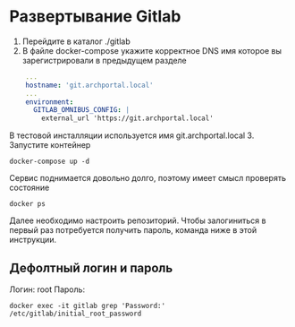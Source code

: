 # Развертывание Gitlab
1. Перейдите в каталог ./gitlab
2. В файле docker-compose укажите корректное DNS имя  которое вы зарегистрировали в предыдущем разделе
``` yaml
    ...
    hostname: 'git.archportal.local'
    ...
    environment:
      GITLAB_OMNIBUS_CONFIG: |
        external_url 'https://git.archportal.local'
```
В тестовой инсталляции используется имя git.archportal.local
3. Запустите контейнер
``` shell
docker-compose up -d
```
Сервис поднимается довольно долго, поэтому имеет смысл проверять состояние
``` shell
docker ps 
```
Далее необходимо настроить репозиторий. Чтобы залогиниться в первый раз потребуется получить пароль, команда ниже в этой инструкции.

## Дефолтный логин и пароль
Логин: root
Пароль:
``` shell
docker exec -it gitlab grep 'Password:' /etc/gitlab/initial_root_password
```
